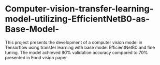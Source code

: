 # Computer-vision-transfer-learning-model-utilizing-EfficientNetB0-as-Base-Model-
This project presents the development of a computer vision model in Tensorflow using transfer learning with base model EfficientNetB0 and fine tuning. The model achieved 80% validation accuracy compared to 70% presented in Food vision paper
